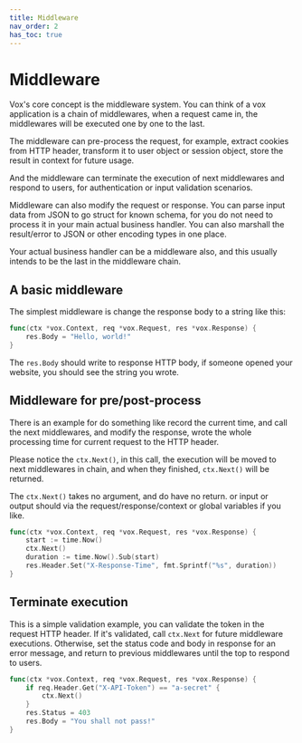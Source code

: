 ```yaml
---
title: Middleware
nav_order: 2
has_toc: true
---
```


# Middleware

Vox's core concept is the middleware system. You can think of a vox application is a chain of middlewares, when a request came in, the middlewares will be executed one by one to the last.

The middleware can pre-process the request, for example, extract cookies from HTTP header, transform it to user object or session object, store the result in context for future usage.

And the middleware can terminate the execution of next middlewares and respond to users, for authentication or input validation scenarios.

Middleware can also modify the request or response. You can parse input data from JSON to go struct for known schema, for you do not need to process it in your main actual business handler. You can also marshall the result/error to JSON or other encoding types in one place.

Your actual business handler can be a middleware also, and this usually intends to be the last in the middleware chain.

## A basic middleware

The simplest middleware is change the response body to a string like this:

```go
func(ctx *vox.Context, req *vox.Request, res *vox.Response) {
    res.Body = "Hello, world!"
}
```

The `res.Body` should write to response HTTP body, if someone opened your website, you should see the string you wrote.

## Middleware for pre/post-process

There is an example for do something like record the current time, and call the next middlewares, and modify the response, wrote the whole processing time for current request to the HTTP header.

Please notice the `ctx.Next()`, in this call, the execution will be moved to next middlewares in chain, and when they finished, `ctx.Next()` will be returned.

The `ctx.Next()` takes no argument, and do have no return. or input or output should via the request/response/context or global variables if you like.

```go
func(ctx *vox.Context, req *vox.Request, res *vox.Response) {
    start := time.Now()
    ctx.Next()
    duration := time.Now().Sub(start)
    res.Header.Set("X-Response-Time", fmt.Sprintf("%s", duration))
}
```

## Terminate execution

This is a simple validation example, you can validate the token in the request HTTP header. If it's validated, call `ctx.Next` for future middleware executions. Otherwise, set the status code and body in response for an error message, and return to previous middlewares until the top to respond to users.

```go
func(ctx *vox.Context, req *vox.Request, res *vox.Response) {
    if req.Header.Get("X-API-Token") == "a-secret" {
        ctx.Next()
    }
    res.Status = 403
    res.Body = "You shall not pass!"
}
```
